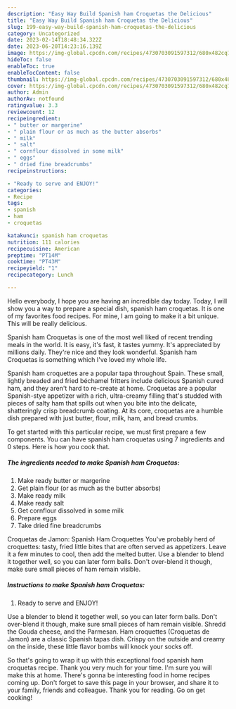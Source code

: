 ```yaml
---
description: "Easy Way Build Spanish ham Croquetas the Delicious"
title: "Easy Way Build Spanish ham Croquetas the Delicious"
slug: 199-easy-way-build-spanish-ham-croquetas-the-delicious
category: Uncategorized
date: 2023-02-14T18:48:34.322Z
date: 2023-06-20T14:23:16.139Z
image: https://img-global.cpcdn.com/recipes/4730703091597312/680x482cq70/spanish-ham-croquetas-recipe-main-photo.jpg
hideToc: false
enableToc: true
enableTocContent: false
thumbnail: https://img-global.cpcdn.com/recipes/4730703091597312/680x482cq70/spanish-ham-croquetas-recipe-main-photo.jpg
cover: https://img-global.cpcdn.com/recipes/4730703091597312/680x482cq70/spanish-ham-croquetas-recipe-main-photo.jpg
author: Admin
authorAv: notfound
ratingvalue: 3.3
reviewcount: 12
recipeingredient:
- " butter or margerine"
- " plain flour or as much as the butter absorbs"
- " milk"
- " salt"
- " cornflour dissolved in some milk"
- " eggs"
- " dried fine breadcrumbs"
recipeinstructions:

- "Ready to serve and ENJOY!"
categories:
- Recipe
tags:
- spanish
- ham
- croquetas

katakunci: spanish ham croquetas 
nutrition: 111 calories
recipecuisine: American
preptime: "PT14M"
cooktime: "PT43M"
recipeyield: "1"
recipecategory: Lunch

---
```



Hello everybody, I hope you are having an incredible day today. Today, I will show you a way to prepare a special dish, spanish ham croquetas. It is one of my favorites food recipes. For mine, I am going to make it a bit unique. This will be really delicious.

Spanish ham Croquetas is one of the most well liked of recent trending meals in the world. It is easy, it's fast, it tastes yummy. It's appreciated by millions daily. They're nice and they look wonderful. Spanish ham Croquetas is something which I've loved my whole life.

Spanish ham croquettes are a popular tapa throughout Spain. These small, lightly breaded and fried béchamel fritters include delicious Spanish cured ham, and they aren&#39;t hard to re-create at home. Croquetas are a popular Spanish-stye appetizer with a rich, ultra-creamy filling that&#39;s studded with pieces of salty ham that spills out when you bite into the delicate, shatteringly crisp breadcrumb coating. At its core, croquetas are a humble dish prepared with just butter, flour, milk, ham, and bread crumbs.


To get started with this particular recipe, we must first prepare a few components. You can have spanish ham croquetas using 7 ingredients and 0 steps. Here is how you cook that.

<!--inarticleads1-->

##### The ingredients needed to make Spanish ham Croquetas:

1. Make ready  butter or margerine
1. Get  plain flour (or as much as the butter absorbs)
1. Make ready  milk
1. Make ready  salt
1. Get  cornflour dissolved in some milk
1. Prepare  eggs
1. Take  dried fine breadcrumbs


Croquetas de Jamon: Spanish Ham Croquettes You&#39;ve probably herd of croquettes: tasty, fried little bites that are often served as appetizers. Leave it a few minutes to cool, then add the melted butter. Use a blender to blend it together well, so you can later form balls. Don&#39;t over-blend it though, make sure small pieces of ham remain visible. 

<!--inarticleads2-->

##### Instructions to make Spanish ham Croquetas:


1. Ready to serve and ENJOY!

Use a blender to blend it together well, so you can later form balls. Don&#39;t over-blend it though, make sure small pieces of ham remain visible. Shredd the Gouda cheese, and the Parmesan. Ham croquettes (Croquetas de Jamon) are a classic Spanish tapas dish. Crispy on the outside and creamy on the inside, these little flavor bombs will knock your socks off. 

So that's going to wrap it up with this exceptional food spanish ham croquetas recipe. Thank you very much for your time. I'm sure you will make this at home. There's gonna be interesting food in home recipes coming up. Don't forget to save this page in your browser, and share it to your family, friends and colleague. Thank you for reading. Go on get cooking!
